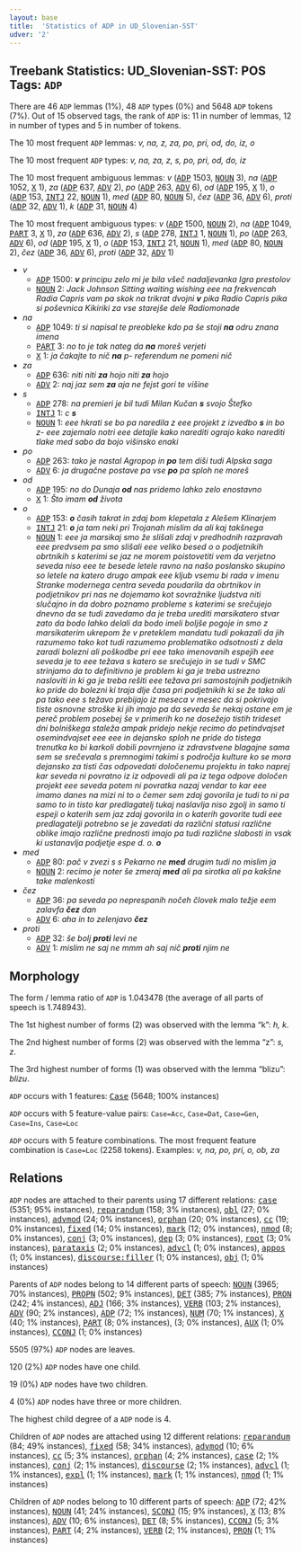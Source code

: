 ```yaml
---
layout: base
title:  'Statistics of ADP in UD_Slovenian-SST'
udver: '2'
---
```


## Treebank Statistics: UD_Slovenian-SST: POS Tags: `ADP`

There are 46 `ADP` lemmas (1%), 48 `ADP` types (0%) and 5648 `ADP` tokens (7%).
Out of 15 observed tags, the rank of `ADP` is: 11 in number of lemmas, 12 in number of types and 5 in number of tokens.

The 10 most frequent `ADP` lemmas: <em>v, na, z, za, po, pri, od, do, iz, o</em>

The 10 most frequent `ADP` types:  <em>v, na, za, z, s, po, pri, od, do, iz</em>

The 10 most frequent ambiguous lemmas: <em>v</em> (<tt><a href="sl_sst-pos-ADP.html">ADP</a></tt> 1503, <tt><a href="sl_sst-pos-NOUN.html">NOUN</a></tt> 3), <em>na</em> (<tt><a href="sl_sst-pos-ADP.html">ADP</a></tt> 1052, <tt><a href="sl_sst-pos-X.html">X</a></tt> 1), <em>za</em> (<tt><a href="sl_sst-pos-ADP.html">ADP</a></tt> 637, <tt><a href="sl_sst-pos-ADV.html">ADV</a></tt> 2), <em>po</em> (<tt><a href="sl_sst-pos-ADP.html">ADP</a></tt> 263, <tt><a href="sl_sst-pos-ADV.html">ADV</a></tt> 6), <em>od</em> (<tt><a href="sl_sst-pos-ADP.html">ADP</a></tt> 195, <tt><a href="sl_sst-pos-X.html">X</a></tt> 1), <em>o</em> (<tt><a href="sl_sst-pos-ADP.html">ADP</a></tt> 153, <tt><a href="sl_sst-pos-INTJ.html">INTJ</a></tt> 22, <tt><a href="sl_sst-pos-NOUN.html">NOUN</a></tt> 1), <em>med</em> (<tt><a href="sl_sst-pos-ADP.html">ADP</a></tt> 80, <tt><a href="sl_sst-pos-NOUN.html">NOUN</a></tt> 5), <em>čez</em> (<tt><a href="sl_sst-pos-ADP.html">ADP</a></tt> 36, <tt><a href="sl_sst-pos-ADV.html">ADV</a></tt> 6), <em>proti</em> (<tt><a href="sl_sst-pos-ADP.html">ADP</a></tt> 32, <tt><a href="sl_sst-pos-ADV.html">ADV</a></tt> 1), <em>k</em> (<tt><a href="sl_sst-pos-ADP.html">ADP</a></tt> 31, <tt><a href="sl_sst-pos-NOUN.html">NOUN</a></tt> 4)

The 10 most frequent ambiguous types:  <em>v</em> (<tt><a href="sl_sst-pos-ADP.html">ADP</a></tt> 1500, <tt><a href="sl_sst-pos-NOUN.html">NOUN</a></tt> 2), <em>na</em> (<tt><a href="sl_sst-pos-ADP.html">ADP</a></tt> 1049, <tt><a href="sl_sst-pos-PART.html">PART</a></tt> 3, <tt><a href="sl_sst-pos-X.html">X</a></tt> 1), <em>za</em> (<tt><a href="sl_sst-pos-ADP.html">ADP</a></tt> 636, <tt><a href="sl_sst-pos-ADV.html">ADV</a></tt> 2), <em>s</em> (<tt><a href="sl_sst-pos-ADP.html">ADP</a></tt> 278, <tt><a href="sl_sst-pos-INTJ.html">INTJ</a></tt> 1, <tt><a href="sl_sst-pos-NOUN.html">NOUN</a></tt> 1), <em>po</em> (<tt><a href="sl_sst-pos-ADP.html">ADP</a></tt> 263, <tt><a href="sl_sst-pos-ADV.html">ADV</a></tt> 6), <em>od</em> (<tt><a href="sl_sst-pos-ADP.html">ADP</a></tt> 195, <tt><a href="sl_sst-pos-X.html">X</a></tt> 1), <em>o</em> (<tt><a href="sl_sst-pos-ADP.html">ADP</a></tt> 153, <tt><a href="sl_sst-pos-INTJ.html">INTJ</a></tt> 21, <tt><a href="sl_sst-pos-NOUN.html">NOUN</a></tt> 1), <em>med</em> (<tt><a href="sl_sst-pos-ADP.html">ADP</a></tt> 80, <tt><a href="sl_sst-pos-NOUN.html">NOUN</a></tt> 2), <em>čez</em> (<tt><a href="sl_sst-pos-ADP.html">ADP</a></tt> 36, <tt><a href="sl_sst-pos-ADV.html">ADV</a></tt> 6), <em>proti</em> (<tt><a href="sl_sst-pos-ADP.html">ADP</a></tt> 32, <tt><a href="sl_sst-pos-ADV.html">ADV</a></tt> 1)


* <em>v</em>
  * <tt><a href="sl_sst-pos-ADP.html">ADP</a></tt> 1500: <em><b>v</b> principu zelo mi je bila všeč nadaljevanka Igra prestolov</em>
  * <tt><a href="sl_sst-pos-NOUN.html">NOUN</a></tt> 2: <em>Jack Johnson Sitting waiting wishing eee na frekvencah Radia Capris vam pa skok na trikrat dvojni <b>v</b> pika Radio Capris pika si poševnica Kikiriki za vse starejše dele Radiomonade</em>
* <em>na</em>
  * <tt><a href="sl_sst-pos-ADP.html">ADP</a></tt> 1049: <em>ti si napisal te preobleke kdo pa še stoji <b>na</b> odru znana imena</em>
  * <tt><a href="sl_sst-pos-PART.html">PART</a></tt> 3: <em>no to je tak nateg da <b>na</b> moreš verjeti</em>
  * <tt><a href="sl_sst-pos-X.html">X</a></tt> 1: <em>ja čakajte to nič <b>na</b> p- referendum ne pomeni nič</em>
* <em>za</em>
  * <tt><a href="sl_sst-pos-ADP.html">ADP</a></tt> 636: <em>niti niti <b>za</b> hojo niti <b>za</b> hojo</em>
  * <tt><a href="sl_sst-pos-ADV.html">ADV</a></tt> 2: <em>naj jaz sem <b>za</b> aja ne fejst gori te višine</em>
* <em>s</em>
  * <tt><a href="sl_sst-pos-ADP.html">ADP</a></tt> 278: <em>na premieri je bil tudi Milan Kučan <b>s</b> svojo Štefko</em>
  * <tt><a href="sl_sst-pos-INTJ.html">INTJ</a></tt> 1: <em>c <b>s</b></em>
  * <tt><a href="sl_sst-pos-NOUN.html">NOUN</a></tt> 1: <em>eee hkrati se bo pa naredila z eee projekt z izvedbo <b>s</b> in bo z- eee zajemalo notri eee detajle kako narediti ograjo kako narediti tlake med sabo da bojo višinsko enaki</em>
* <em>po</em>
  * <tt><a href="sl_sst-pos-ADP.html">ADP</a></tt> 263: <em>tako je nastal Agropop in <b>po</b> tem diši tudi Alpska saga</em>
  * <tt><a href="sl_sst-pos-ADV.html">ADV</a></tt> 6: <em>ja drugačne postave pa vse <b>po</b> pa sploh ne moreš</em>
* <em>od</em>
  * <tt><a href="sl_sst-pos-ADP.html">ADP</a></tt> 195: <em>no do Dunaja <b>od</b> nas pridemo lahko zelo enostavno</em>
  * <tt><a href="sl_sst-pos-X.html">X</a></tt> 1: <em>Što imam <b>od</b> života</em>
* <em>o</em>
  * <tt><a href="sl_sst-pos-ADP.html">ADP</a></tt> 153: <em><b>o</b> časih takrat in zdaj bom klepetala z Alešem Klinarjem</em>
  * <tt><a href="sl_sst-pos-INTJ.html">INTJ</a></tt> 21: <em><b>o</b> ja tam neki pri Trojanah mislim da ali kaj takšnega</em>
  * <tt><a href="sl_sst-pos-NOUN.html">NOUN</a></tt> 1: <em>eee ja marsikaj smo že slišali zdaj v predhodnih razpravah eee predvsem pa smo slišali eee veliko besed o o podjetnikih obrtnikih s katerimi se jaz ne morem poistovetiti vem da verjetno seveda niso eee te besede letele ravno na našo poslansko skupino so letele na katero drugo ampak eee kljub vsemu bi rada v imenu Stranke modernega centra seveda poudarila da obrtnikov in podjetnikov pri nas ne dojemamo kot sovražnike ljudstva niti slučajno in da dobro poznamo probleme s katerimi se srečujejo dnevno da se tudi zavedamo da je treba urediti marsikatero stvar zato da bodo lahko delali da bodo imeli boljše pogoje in smo z marsikaterim ukrepom že v preteklem mandatu tudi pokazali da jih razumemo tako kot tudi razumemo problematiko odsotnosti z dela zaradi bolezni ali poškodbe pri eee tako imenovanih espejih eee seveda je to eee težava s katero se srečujejo in se tudi v SMC strinjamo da to definitivno je problem ki ga je treba ustrezno nasloviti in ki ga je treba rešiti eee težava pri samostojnih podjetnikih ko pride do bolezni ki traja dlje časa pri podjetnikih ki se že tako ali pa tako eee s težavo prebijajo iz meseca v mesec da si pokrivajo tiste osnovne stroške ki jih imajo pa da seveda še nekaj ostane em je pereč problem posebej še v primerih ko ne dosežejo tistih trideset dni bolniškega staleža ampak pridejo nekje recimo do petindvajset osemindvajset eee eee in dejansko sploh ne pride do tistega trenutka ko bi karkoli dobili povrnjeno iz zdravstvene blagajne sama sem se srečevala s premnogimi takimi s področja kulture ko se mora dejansko za tisti čas odpovedati določenemu projektu in tako naprej kar seveda ni povratno iz iz odpovedi ali pa iz tega odpove določen projekt eee seveda potem ni povratka nazaj vendar to kar eee imamo danes na mizi ni to o čemer sem zdaj govorila je tudi to ni pa samo to in tisto kar predlagatelj tukaj naslavlja niso zgolj in samo ti espeji o katerih sem jaz zdaj govorila in o katerih govorite tudi eee predlagatelji potrebno se je zavedati da različni statusi različne oblike imajo različne prednosti imajo pa tudi različne slabosti in vsak ki ustanavlja podjetje espe d. o. <b>o</b></em>
* <em>med</em>
  * <tt><a href="sl_sst-pos-ADP.html">ADP</a></tt> 80: <em>pač v zvezi s s Pekarno ne <b>med</b> drugim tudi no mislim ja</em>
  * <tt><a href="sl_sst-pos-NOUN.html">NOUN</a></tt> 2: <em>recimo je noter še zmeraj <b>med</b> ali pa sirotka ali pa kakšne take malenkosti</em>
* <em>čez</em>
  * <tt><a href="sl_sst-pos-ADP.html">ADP</a></tt> 36: <em>pa seveda po neprespanih nočeh človek malo težje eem zalavfa <b>čez</b> dan</em>
  * <tt><a href="sl_sst-pos-ADV.html">ADV</a></tt> 6: <em>aha in to zelenjavo <b>čez</b></em>
* <em>proti</em>
  * <tt><a href="sl_sst-pos-ADP.html">ADP</a></tt> 32: <em>še bolj <b>proti</b> levi ne</em>
  * <tt><a href="sl_sst-pos-ADV.html">ADV</a></tt> 1: <em>mislim ne saj ne mmm ah saj nič <b>proti</b> njim ne</em>

## Morphology

The form / lemma ratio of `ADP` is 1.043478 (the average of all parts of speech is 1.748943).

The 1st highest number of forms (2) was observed with the lemma “k”: <em>h, k</em>.

The 2nd highest number of forms (2) was observed with the lemma “z”: <em>s, z</em>.

The 3rd highest number of forms (1) was observed with the lemma “blizu”: <em>blizu</em>.

`ADP` occurs with 1 features: <tt><a href="sl_sst-feat-Case.html">Case</a></tt> (5648; 100% instances)

`ADP` occurs with 5 feature-value pairs: `Case=Acc`, `Case=Dat`, `Case=Gen`, `Case=Ins`, `Case=Loc`

`ADP` occurs with 5 feature combinations.
The most frequent feature combination is `Case=Loc` (2258 tokens).
Examples: <em>v, na, po, pri, o, ob, za</em>


## Relations

`ADP` nodes are attached to their parents using 17 different relations: <tt><a href="sl_sst-dep-case.html">case</a></tt> (5351; 95% instances), <tt><a href="sl_sst-dep-reparandum.html">reparandum</a></tt> (158; 3% instances), <tt><a href="sl_sst-dep-obl.html">obl</a></tt> (27; 0% instances), <tt><a href="sl_sst-dep-advmod.html">advmod</a></tt> (24; 0% instances), <tt><a href="sl_sst-dep-orphan.html">orphan</a></tt> (20; 0% instances), <tt><a href="sl_sst-dep-cc.html">cc</a></tt> (19; 0% instances), <tt><a href="sl_sst-dep-fixed.html">fixed</a></tt> (14; 0% instances), <tt><a href="sl_sst-dep-mark.html">mark</a></tt> (12; 0% instances), <tt><a href="sl_sst-dep-nmod.html">nmod</a></tt> (8; 0% instances), <tt><a href="sl_sst-dep-conj.html">conj</a></tt> (3; 0% instances), <tt><a href="sl_sst-dep-dep.html">dep</a></tt> (3; 0% instances), <tt><a href="sl_sst-dep-root.html">root</a></tt> (3; 0% instances), <tt><a href="sl_sst-dep-parataxis.html">parataxis</a></tt> (2; 0% instances), <tt><a href="sl_sst-dep-advcl.html">advcl</a></tt> (1; 0% instances), <tt><a href="sl_sst-dep-appos.html">appos</a></tt> (1; 0% instances), <tt><a href="sl_sst-dep-discourse-filler.html">discourse:filler</a></tt> (1; 0% instances), <tt><a href="sl_sst-dep-obj.html">obj</a></tt> (1; 0% instances)

Parents of `ADP` nodes belong to 14 different parts of speech: <tt><a href="sl_sst-pos-NOUN.html">NOUN</a></tt> (3965; 70% instances), <tt><a href="sl_sst-pos-PROPN.html">PROPN</a></tt> (502; 9% instances), <tt><a href="sl_sst-pos-DET.html">DET</a></tt> (385; 7% instances), <tt><a href="sl_sst-pos-PRON.html">PRON</a></tt> (242; 4% instances), <tt><a href="sl_sst-pos-ADJ.html">ADJ</a></tt> (166; 3% instances), <tt><a href="sl_sst-pos-VERB.html">VERB</a></tt> (103; 2% instances), <tt><a href="sl_sst-pos-ADV.html">ADV</a></tt> (90; 2% instances), <tt><a href="sl_sst-pos-ADP.html">ADP</a></tt> (72; 1% instances), <tt><a href="sl_sst-pos-NUM.html">NUM</a></tt> (70; 1% instances), <tt><a href="sl_sst-pos-X.html">X</a></tt> (40; 1% instances), <tt><a href="sl_sst-pos-PART.html">PART</a></tt> (8; 0% instances),  (3; 0% instances), <tt><a href="sl_sst-pos-AUX.html">AUX</a></tt> (1; 0% instances), <tt><a href="sl_sst-pos-CCONJ.html">CCONJ</a></tt> (1; 0% instances)

5505 (97%) `ADP` nodes are leaves.

120 (2%) `ADP` nodes have one child.

19 (0%) `ADP` nodes have two children.

4 (0%) `ADP` nodes have three or more children.

The highest child degree of a `ADP` node is 4.

Children of `ADP` nodes are attached using 12 different relations: <tt><a href="sl_sst-dep-reparandum.html">reparandum</a></tt> (84; 49% instances), <tt><a href="sl_sst-dep-fixed.html">fixed</a></tt> (58; 34% instances), <tt><a href="sl_sst-dep-advmod.html">advmod</a></tt> (10; 6% instances), <tt><a href="sl_sst-dep-cc.html">cc</a></tt> (5; 3% instances), <tt><a href="sl_sst-dep-orphan.html">orphan</a></tt> (4; 2% instances), <tt><a href="sl_sst-dep-case.html">case</a></tt> (2; 1% instances), <tt><a href="sl_sst-dep-conj.html">conj</a></tt> (2; 1% instances), <tt><a href="sl_sst-dep-discourse.html">discourse</a></tt> (2; 1% instances), <tt><a href="sl_sst-dep-advcl.html">advcl</a></tt> (1; 1% instances), <tt><a href="sl_sst-dep-expl.html">expl</a></tt> (1; 1% instances), <tt><a href="sl_sst-dep-mark.html">mark</a></tt> (1; 1% instances), <tt><a href="sl_sst-dep-nmod.html">nmod</a></tt> (1; 1% instances)

Children of `ADP` nodes belong to 10 different parts of speech: <tt><a href="sl_sst-pos-ADP.html">ADP</a></tt> (72; 42% instances), <tt><a href="sl_sst-pos-NOUN.html">NOUN</a></tt> (41; 24% instances), <tt><a href="sl_sst-pos-SCONJ.html">SCONJ</a></tt> (15; 9% instances), <tt><a href="sl_sst-pos-X.html">X</a></tt> (13; 8% instances), <tt><a href="sl_sst-pos-ADV.html">ADV</a></tt> (10; 6% instances), <tt><a href="sl_sst-pos-DET.html">DET</a></tt> (8; 5% instances), <tt><a href="sl_sst-pos-CCONJ.html">CCONJ</a></tt> (5; 3% instances), <tt><a href="sl_sst-pos-PART.html">PART</a></tt> (4; 2% instances), <tt><a href="sl_sst-pos-VERB.html">VERB</a></tt> (2; 1% instances), <tt><a href="sl_sst-pos-PRON.html">PRON</a></tt> (1; 1% instances)

